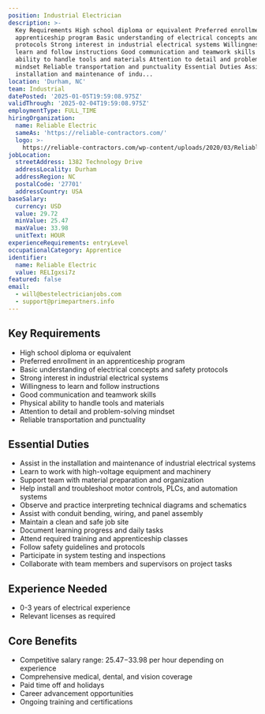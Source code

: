 ```yaml
---
position: Industrial Electrician
description: >-
  Key Requirements High school diploma or equivalent Preferred enrollment in an
  apprenticeship program Basic understanding of electrical concepts and safety
  protocols Strong interest in industrial electrical systems Willingness to
  learn and follow instructions Good communication and teamwork skills Physical
  ability to handle tools and materials Attention to detail and problem-solving
  mindset Reliable transportation and punctuality Essential Duties Assist in the
  installation and maintenance of indu...
location: 'Durham, NC'
team: Industrial
datePosted: '2025-01-05T19:59:08.975Z'
validThrough: '2025-02-04T19:59:08.975Z'
employmentType: FULL_TIME
hiringOrganization:
  name: Reliable Electric
  sameAs: 'https://reliable-contractors.com/'
  logo: >-
    https://reliable-contractors.com/wp-content/uploads/2020/03/Reliable-Electric-Logo.jpg
jobLocation:
  streetAddress: 1382 Technology Drive
  addressLocality: Durham
  addressRegion: NC
  postalCode: '27701'
  addressCountry: USA
baseSalary:
  currency: USD
  value: 29.72
  minValue: 25.47
  maxValue: 33.98
  unitText: HOUR
experienceRequirements: entryLevel
occupationalCategory: Apprentice
identifier:
  name: Reliable Electric
  value: RELIgxsi7z
featured: false
email:
  - will@bestelectricianjobs.com
  - support@primepartners.info
---
```




## Key Requirements

- High school diploma or equivalent
- Preferred enrollment in an apprenticeship program
- Basic understanding of electrical concepts and safety protocols
- Strong interest in industrial electrical systems
- Willingness to learn and follow instructions
- Good communication and teamwork skills
- Physical ability to handle tools and materials
- Attention to detail and problem-solving mindset
- Reliable transportation and punctuality

## Essential Duties

- Assist in the installation and maintenance of industrial electrical systems
- Learn to work with high-voltage equipment and machinery
- Support team with material preparation and organization
- Help install and troubleshoot motor controls, PLCs, and automation systems
- Observe and practice interpreting technical diagrams and schematics
- Assist with conduit bending, wiring, and panel assembly
- Maintain a clean and safe job site
- Document learning progress and daily tasks
- Attend required training and apprenticeship classes
- Follow safety guidelines and protocols
- Participate in system testing and inspections
- Collaborate with team members and supervisors on project tasks

## Experience Needed

- 0-3 years of electrical experience
- Relevant licenses as required

## Core Benefits

- Competitive salary range: $25.47-$33.98 per hour depending on experience
- Comprehensive medical, dental, and vision coverage
- Paid time off and holidays
- Career advancement opportunities
- Ongoing training and certifications
